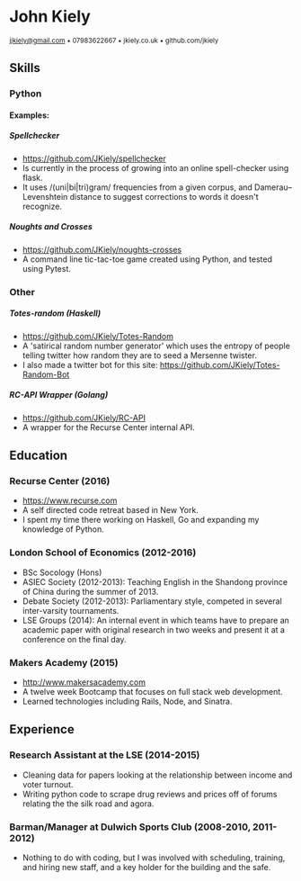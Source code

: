 # John Kiely
<sub>jjkiely@gmail.com • 07983622667 • jkiely.co.uk • github.com/jkiely </sub>

## Skills

### Python

#### Examples:

##### Spellchecker
- https://github.com/JKiely/spellchecker
- Is currently in the process of growing into an online spell-checker using flask.
- It uses /(uni|bi|tri)gram/ frequencies from a given corpus, and Damerau–Levenshtein distance to suggest corrections to words it doesn't recognize.

##### Noughts and Crosses
- https://github.com/JKiely/noughts-crosses
- A command line tic-tac-toe game created using Python, and tested using Pytest.

### Other

##### Totes-random (Haskell)
- https://github.com/JKiely/Totes-Random
- A 'satirical random number generator' which uses the entropy of people telling twitter how random they are to seed a Mersenne twister.
- I also made a twitter bot for this site: https://github.com/JKiely/Totes-Random-Bot

##### RC-API Wrapper (Golang)
- https://github.com/JKiely/RC-API
- A wrapper for the Recurse Center internal API.

## Education

### Recurse Center (2016)
- https://www.recurse.com
- A self directed code retreat based in New York.
- I spent my time there working on Haskell, Go and expanding my knowledge of Python.

### London School of Economics (2012-2016)
- BSc Socology (Hons)
- ASIEC Society (2012-2013): Teaching English in the Shandong province of China during the summer of 2013.
- Debate Society (2012-2013): Parliamentary style, competed in several inter-varsity tournaments.
- LSE Groups (2014): An internal event in which teams have to prepare an academic paper with original research in two weeks and present it at a conference on the final day.

### Makers Academy (2015)
- http://www.makersacademy.com
- A twelve week Bootcamp that focuses on full stack web development.
- Learned technologies including Rails, Node, and Sinatra.

## Experience

### Research Assistant at the LSE (2014-2015)
- Cleaning data for papers looking at the relationship between income and voter turnout.
- Writing python code to scrape drug reviews and prices off of forums relating the the silk road and agora.

### Barman/Manager at Dulwich Sports Club (2008-2010, 2011-2012)
- Nothing to do with coding, but I was involved with scheduling, training, and hiring new staff, and a key holder for the building and the safe.
